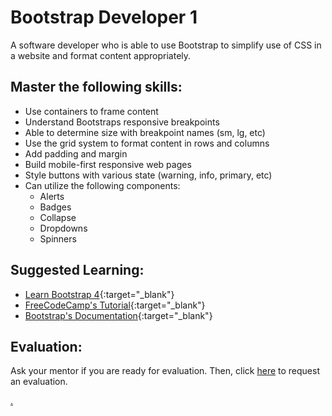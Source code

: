 # Bootstrap Developer 1

A software developer who is able to use Bootstrap to simplify use of CSS in a website and format content appropriately.

## Master the following skills:

* Use containers to frame content
* Understand Bootstraps responsive breakpoints
* Able to determine size with breakpoint names (sm, lg, etc)
* Use the grid system to format content in rows and columns
* Add padding and margin
* Build mobile-first responsive web pages
* Style buttons with various state (warning, info, primary, etc)
* Can utilize the following components:
  * Alerts
  * Badges
  * Collapse
  * Dropdowns
  * Spinners
  
## Suggested Learning:
* [Learn Bootstrap 4](https://www.freecodecamp.org/news/want-to-learn-bootstrap-4-heres-our-free-10-part-course-happy-easter-35c004dc45a4/){:target="_blank"}
* [FreeCodeCamp's Tutorial](https://www.freecodecamp.org/news/the-best-bootstrap-examples/){:target="_blank"}
* [Bootstrap's Documentation](https://getbootstrap.com/docs/4.4/getting-started/introduction/){:target="_blank"}

## Evaluation:

Ask your mentor if you are ready for evaluation. Then, click [here](https://webdev.codex.academy/mastery-eval-2?badge=66Pz-G6UScWSrbCUxsHuSg) to request an evaluation.

[.](level-2)
